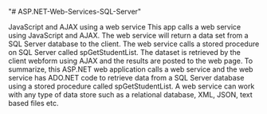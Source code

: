 "# ASP.NET-Web-Services-SQL-Server" 


JavaScript and AJAX using a web service
This app calls a web service using JavaScript and AJAX. 
The web service will return a data set from a SQL Server database to the client.
The web service calls a stored procedure on SQL Server called spGetStudentList.
The dataset is retrieved by the client webform using AJAX and the results are posted to the web page.
To summarize, this ASP.NET web application calls a web service and the web service has ADO.NET code to retrieve data from a SQL Server database using a stored procedure called spGetStudentList.
A web service can work with any type of data store such as a relational database, XML, JSON, text based files etc.
